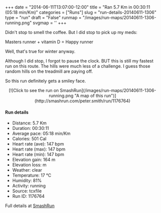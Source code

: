 +++
date = "2014-06-11T13:07:00-12:00"
title = "Ran 5.7 Km in 00:30:11 (05:18 min/Km)"
categories = ["Runs"]
slug = "run-details-20140611-1306"
type = "run"
draft = "False"
runmap = "/images/run-maps/20140611-1306-running.png"
svgmap = '<polyline points="36 21, 38 25, 40 33, 61 12, 75 17, 78 20, 88 37, 99 52, 100 54, 95 56, 99 55, 100 57, 99 62, 94 70, 75 88, 40 80, 36 69, 33 64, 18 61, 5 53, 0 51, 1 48, 6 45, 5 44, 14 37, 31 21, 33 19, 33 18, 36 21">'
+++

Didn't stop to smell the coffee. But I did stop to pick up my meds:

Masters runner + vitamin D = Happy runner

Well, that's true for winter anyway. 

Although I did stop, I forgot to pause the clock. BUT this is still my fastest run on this route. The hills were much less of a challenge. I guess those random hills on the treadmill are paying off. 

So this run definitely gets a smiley face. 



<!--more-->

<center>
[![Click to see the run on SmashRun](/images/run-maps/20140611-1306-running.png "A map of this run")](http://smashrun.com/peter.smith/run/1176764)
</center>

#### Run details

* Distance: 5.7 Km
* Duration: 00:30:11
* Average pace: 05:18 min/Km
* Calories: 501 Cal
* Heart rate (ave): 147 bpm
* Heart rate (max): 147 bpm
* Heart rate (min): 147 bpm
* Elevation gain: 164 m
* Elevation loss:  m
* Weather: clear
* Temperature: 17 &deg;C
* Humidity: 81%
* Activity: running
* Source: tcxfile
* Run ID: 1176764

Full details at [SmashRun](http://smashrun.com/peter.smith/run/1176764)